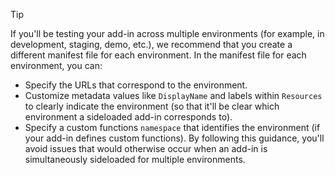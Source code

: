 > [!TIP]
> If you'll be testing your add-in across multiple environments (for example, in development, staging, demo, etc.), we recommend that you create a different manifest file for each environment. In the manifest file for each environment, you can:
> - Specify the URLs that correspond to the environment.
> - Customize metadata values like `DisplayName` and labels within `Resources` to clearly indicate the environment (so that it'll be clear which environment a sideloaded add-in corresponds to). 
> - Specify a custom functions `namespace` that identifies the environment (if your add-in defines custom functions). 
> By following this guidance, you'll avoid issues that would otherwise occur when an add-in is simultaneously sideloaded for multiple environments.